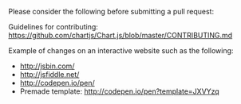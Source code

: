 Please consider the following before submitting a pull request:

Guidelines for contributing: https://github.com/chartjs/Chart.js/blob/master/CONTRIBUTING.md

Example of changes on an interactive website such as the following:
- http://jsbin.com/
- http://jsfiddle.net/
- http://codepen.io/pen/
- Premade template: http://codepen.io/pen?template=JXVYzq
